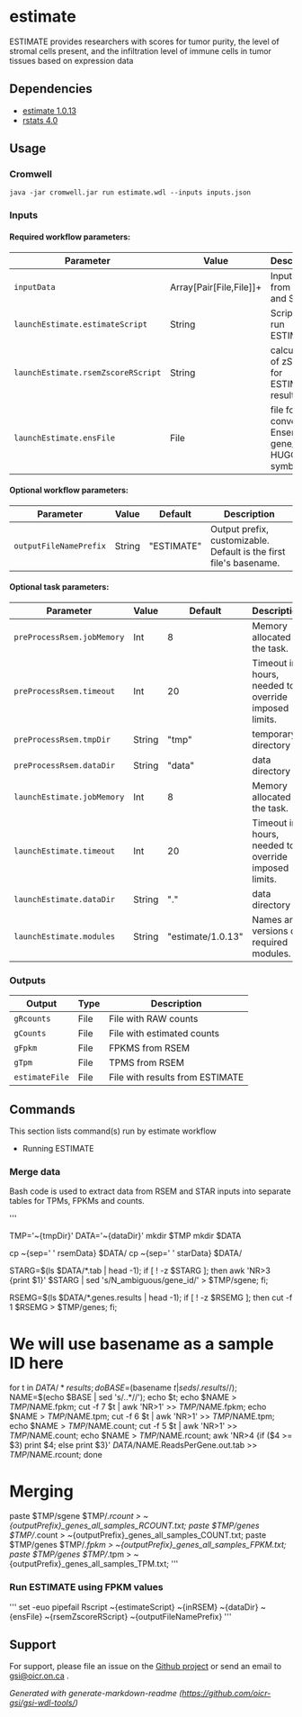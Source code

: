 # estimate

ESTIMATE provides researchers with scores for tumor purity, the level of stromal cells present, and the infiltration level of immune cells in tumor tissues based on expression data

## Dependencies

* [estimate 1.0.13](http://R-Forge.R-project.org)
* [rstats 4.0](https://www.r-project.org/)


## Usage

### Cromwell
```
java -jar cromwell.jar run estimate.wdl --inputs inputs.json
```

### Inputs

#### Required workflow parameters:
Parameter|Value|Description
---|---|---
`inputData`|Array[Pair[File,File]]+|Input files from RSEM and STAR.
`launchEstimate.estimateScript`|String|Script to run ESTIMATE
`launchEstimate.rsemZscoreRScript`|String|calculation of zScore for ESTIMATE results
`launchEstimate.ensFile`|File|file for converting Ensembl gene_id to HUGO symbol


#### Optional workflow parameters:
Parameter|Value|Default|Description
---|---|---|---
`outputFileNamePrefix`|String|"ESTIMATE"|Output prefix, customizable. Default is the first file's basename.


#### Optional task parameters:
Parameter|Value|Default|Description
---|---|---|---
`preProcessRsem.jobMemory`|Int|8|Memory allocated to the task.
`preProcessRsem.timeout`|Int|20|Timeout in hours, needed to override imposed limits.
`preProcessRsem.tmpDir`|String|"tmp"|temporary directory
`preProcessRsem.dataDir`|String|"data"|data directory
`launchEstimate.jobMemory`|Int|8|Memory allocated to the task.
`launchEstimate.timeout`|Int|20|Timeout in hours, needed to override imposed limits.
`launchEstimate.dataDir`|String|"."|data directory
`launchEstimate.modules`|String|"estimate/1.0.13"|Names and versions of required modules.


### Outputs

Output | Type | Description
---|---|---
`gRcounts`|File|File with RAW counts
`gCounts`|File|File with estimated counts
`gFpkm`|File|FPKMS from RSEM
`gTpm`|File|TPMS from RSEM
`estimateFile`|File|File with results from ESTIMATE


## Commands
 This section lists command(s) run by estimate workflow
 
 * Running ESTIMATE
 
 ### Merge data
 
 Bash code is used to extract data from RSEM and STAR inputs into
 separate tables for TPMs, FPKMs and counts.
 
 '''
 
 TMP='~{tmpDir}'
 DATA='~{dataDir}'
 mkdir $TMP
 mkdir $DATA
 
 cp ~{sep=' ' rsemData} $DATA/
 cp ~{sep=' ' starData} $DATA/
 
 STARG=$(ls $DATA/*.tab | head -1);
 if [ ! -z $STARG ]; then
   awk 'NR>3 {print $1}' $STARG | sed 's/N_ambiguous/gene_id/' > $TMP/sgene;
 fi;
 
 RSEMG=$(ls $DATA/*.genes.results | head -1);
 if [ ! -z $RSEMG ]; then
   cut -f 1 $RSEMG  > $TMP/genes;
 fi;
 
 # We will use basename as a sample ID here
 for t in $DATA/*results;do
   BASE=$(basename $t | sed s/.results$//);
   NAME=$(echo $BASE | sed 's/\..*//');
   echo $t;
   echo $NAME > $TMP/$NAME.fpkm;
   cut -f 7 $t | awk 'NR>1' >> $TMP/$NAME.fpkm;
   echo $NAME > $TMP/$NAME.tpm;
   cut -f 6 $t | awk 'NR>1' >> $TMP/$NAME.tpm;
   echo $NAME > $TMP/$NAME.count;
   cut -f 5 $t | awk 'NR>1' >> $TMP/$NAME.count;
   echo $NAME > $TMP/$NAME.rcount;
   awk 'NR>4 {if ($4 >= $3) print $4; else print $3}' $DATA/$NAME.ReadsPerGene.out.tab >> $TMP/$NAME.rcount;
 done
 
 # Merging
 paste $TMP/sgene $TMP/*.rcount > ~{outputPrefix}_genes_all_samples_RCOUNT.txt;
 paste $TMP/genes $TMP/*.count > ~{outputPrefix}_genes_all_samples_COUNT.txt;
 paste $TMP/genes $TMP/*.fpkm > ~{outputPrefix}_genes_all_samples_FPKM.txt;
 paste $TMP/genes $TMP/*.tpm > ~{outputPrefix}_genes_all_samples_TPM.txt;
 '''
 
 ### Run ESTIMATE using FPKM values
 
 '''
  set -euo pipefail
  Rscript ~{estimateScript} ~{inRSEM} ~{dataDir} ~{ensFile} ~{rsemZscoreRScript} ~{outputFileNamePrefix}
 '''
 ## Support

For support, please file an issue on the [Github project](https://github.com/oicr-gsi) or send an email to gsi@oicr.on.ca .

_Generated with generate-markdown-readme (https://github.com/oicr-gsi/gsi-wdl-tools/)_
